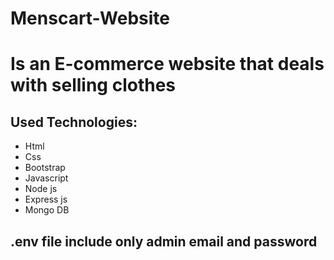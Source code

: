 # Menscart-Website
# Is an E-commerce website that deals with selling clothes
## Used Technologies:
- Html
- Css
- Bootstrap
- Javascript
- Node js
- Express js
- Mongo DB
## .env file include only admin email and password